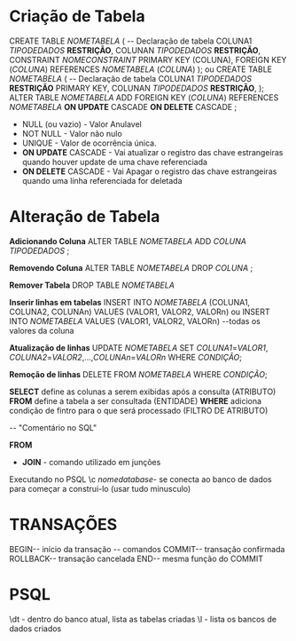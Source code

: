 # **Criação de Tabela**

CREATE TABLE *NOMETABELA* (       -- Declaração de tabela
COLUNA1 *TIPODEDADOS* **RESTRIÇÃO**,
COLUNAN *TIPODEDADOS* **RESTRIÇÃO**,
CONSTRAINT *NOMECONSTRAINT* PRIMARY KEY (COLUNA),
FOREIGN KEY (*COLUNA*) REFERENCES *NOMETABELA* (*COLUNA*)
);
ou
CREATE TABLE *NOMETABELA* (       -- Declaração de tabela
COLUNA1 *TIPODEDADOS* **RESTRIÇÃO** PRIMARY KEY,
COLUNAN *TIPODEDADOS* **RESTRIÇÃO**,
);
ALTER TABLE *NOMETABELA* ADD FOREIGN KEY (*COLUNA*) REFERENCES *NOMETABELA* **ON UPDATE** CASCADE **ON DELETE** CASCADE ;

 - NULL (ou vazio) - Valor Anulavel
 - NOT NULL - Valor não nulo
 - UNIQUE - Valor de ocorrência única.
 - **ON UPDATE** CASCADE  - Vai atualizar o registro das chave estrangeiras quando houver update de uma chave referenciada
 - **ON DELETE** CASCADE - Vai Apagar o registro das chave estrangeiras quando uma linha referenciada for deletada


# **Alteração de Tabela**
**Adicionando Coluna**
ALTER TABLE *NOMETABELA* ADD *COLUNA TIPODEDADOS* ;

**Removendo Coluna**
ALTER TABLE *NOMETABELA* DROP *COLUNA* ;

**Remover Tabela**
DROP TABLE *NOMETABELA*

**Inserir linhas em tabelas**
INSERT INTO *NOMETABELA* (COLUNA1, COLUNA2, COLUNAn) VALUES (VALOR1, VALOR2, VALORn)
ou
INSERT INTO *NOMETABELA* VALUES (VALOR1, VALOR2, VALORn) --todas os valores da coluna

**Atualização de linhas**
UPDATE *NOMETABELA*
SET *COLUNA1*=*VALOR1*, *COLUNA2*=*VALOR2*,…,*COLUNAn*=*VALORn*
WHERE *CONDIÇÃO*;

**Remoção de linhas**
DELETE FROM *NOMETABELA*
WHERE *CONDIÇÃO*;

**SELECT** define as colunas a serem exibidas após a consulta (ATRIBUTO)
**FROM** define a tabela a ser consultada (ENTIDADE)
**WHERE** adiciona condição de fintro para o que será processado (FILTRO DE ATRIBUTO)

-- "Comentário no SQL"

**FROM**
 - **JOIN** - comando utilizado em junções

Executando no PSQL
\c *nomedatabase*- se conecta ao banco de dados para começar a construi-lo (usar tudo minusculo)

# TRANSAÇÕES
BEGIN-- início da transação
-- comandos
COMMIT-- transação confirmada
ROLLBACK-- transação cancelada
END-- mesma função do COMMIT

# PSQL
\dt - dentro do banco atual, lista as tabelas criadas
\l  - lista os bancos de dados criados